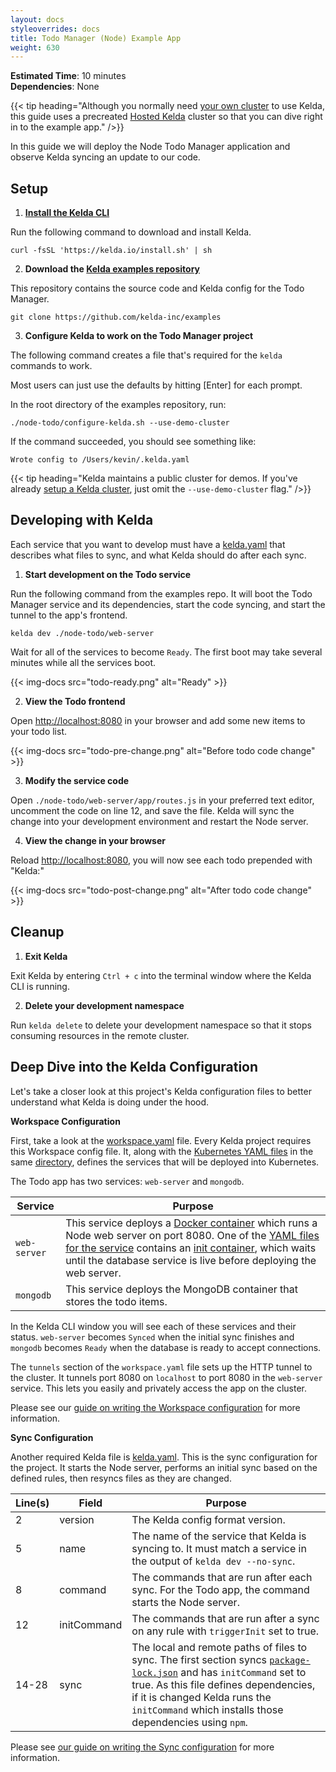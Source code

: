 ```yaml
---
layout: docs
styleoverrides: docs
title: Todo Manager (Node) Example App
weight: 630
---
```


**Estimated Time**: 10 minutes<br/>
**Dependencies**: None

{{< tip heading="Although you normally need [your own cluster](/kelda-v1/docs/deployment) to use Kelda, this guide uses a precreated [Hosted Kelda](/request-hosted-kelda-access) cluster so that you can dive right in to the example app." />}}

In this guide we will deploy the Node Todo Manager application and observe Kelda syncing an update to our code.

## Setup

1. **[Install the Kelda CLI](/kelda-v1/docs/installing-cli)**

  Run the following command to download and install Kelda.

  ```
  curl -fsSL 'https://kelda.io/install.sh' | sh
  ```

2. **Download the [Kelda examples repository](https://github.com/kelda-inc/examples)**

  This repository contains the source code and Kelda config for the Todo Manager.

  ```
  git clone https://github.com/kelda-inc/examples
  ```

3. **Configure Kelda to work on the Todo Manager project**

  The following command creates a file that's required for the `kelda` commands to work.

  Most users can just use the defaults by hitting [Enter] for each prompt.

  In the root directory of the examples repository, run:

  ```
  ./node-todo/configure-kelda.sh --use-demo-cluster
  ```

  If the command succeeded, you should see something like:

  ```
  Wrote config to /Users/kevin/.kelda.yaml
  ```

  {{< tip heading="Kelda maintains a public cluster for demos. If you've already [setup a Kelda cluster](/kelda-v1/docs/deployment), just omit the `--use-demo-cluster` flag." />}}

## Developing with Kelda

Each service that you want to develop must have a [kelda.yaml](https://github.com/kelda-inc/examples/blob/master/node-todo/web-server/kelda.yaml) that describes what files to sync, and what Kelda should do after each sync.

1. **Start development on the Todo service**

  Run the following command from the examples repo. It will boot the Todo Manager service and its dependencies, start the code syncing, and start the tunnel to the app's frontend.

  ```
  kelda dev ./node-todo/web-server
  ```

  Wait for all of the services to become `Ready`. The first boot may take several minutes while all the services boot.

  {{< img-docs src="todo-ready.png" alt="Ready" >}}

2. **View the Todo frontend**

  Open [http://localhost:8080](http://localhost:8080) in your browser and add some new items to your todo list.

  {{< img-docs src="todo-pre-change.png" alt="Before todo code change" >}}

3. **Modify the service code**

  Open `./node-todo/web-server/app/routes.js` in your preferred text editor, uncomment the code on line 12, and save the file. Kelda will sync the change into your development environment and restart the Node server.

4. **View the change in your browser**

  Reload [http://localhost:8080](http://localhost:8080), you will now see each todo prepended with "Kelda:"

  {{< img-docs src="todo-post-change.png" alt="After todo code change" >}}

## Cleanup

1. **Exit Kelda**

  Exit Kelda by entering `Ctrl + c` into the terminal window where the Kelda CLI is running.

2. **Delete your development namespace**

  Run `kelda delete` to delete your development namespace so that it stops consuming resources in the remote cluster.

## Deep Dive into the Kelda Configuration

Let's take a closer look at this project's Kelda configuration files to better understand what Kelda is doing under the hood.

**Workspace Configuration**

First, take a look at the [workspace.yaml](https://github.com/kelda-inc/examples/blob/master/node-todo/kelda-workspace/workspace.yaml) file. Every Kelda project requires this Workspace config file. It, along with the [Kubernetes YAML files](https://kubernetes.io/docs/tasks/manage-kubernetes-objects/declarative-config/) in the same [directory](https://github.com/kelda-inc/examples/tree/master/node-todo/kelda-workspace), defines the services that will be deployed into Kubernetes.

The Todo app has two services: `web-server` and `mongodb`.

Service | Purpose
--- | ---
`web-server` | This service deploys a [Docker container](https://hub.docker.com/r/keldaio/node-todo) which runs a Node web server on port 8080.  One of the [YAML files for the service](https://github.com/kelda-inc/examples/blob/master/node-todo/kelda-workspace/web-server-dep.yaml) contains an [init container](https://kubernetes.io/docs/concepts/workloads/pods/init-containers/), which waits until the database service is live before deploying the web server.
`mongodb` | This service deploys the MongoDB container that stores the todo items.

In the Kelda CLI window you will see each of these services and their status. `web-server` becomes `Synced` when the initial sync finishes and `mongodb` becomes `Ready` when the database is ready to accept connections.

The `tunnels` section of the `workspace.yaml` file sets up the HTTP tunnel to the cluster. It tunnels port 8080 on `localhost` to port 8080 in the `web-server` service. This lets you easily and privately access the app on the cluster.

Please see our [guide on writing the Workspace configuration](/kelda-v1/docs/configuring-kelda/workspace/) for more information.

**Sync Configuration**

Another required Kelda file is [kelda.yaml](https://github.com/kelda-inc/examples/blob/master/node-todo/web-server/kelda.yaml). This is the sync configuration for the project. It starts the Node server, performs an initial sync based on the defined rules, then resyncs files as they are changed.

Line(s) | Field | Purpose
-|-|-
2|version|The Kelda config format version.
5|name|The name of the service that Kelda is syncing to.  It must match a service in the output of `kelda dev --no-sync`.
8|command|The commands that are run after each sync.  For the Todo app, the command starts the Node server.
12|initCommand|The commands that are run after a sync on any rule with `triggerInit` set to true.
14-28|sync|The local and remote paths of files to sync. The first section syncs [`package-lock.json`](https://github.com/kelda-inc/examples/blob/master/node-todo/web-server/package-lock.json) and has `initCommand` set to true.  As this file defines dependencies, if it is changed Kelda runs the `initCommand` which installs those dependencies using `npm`.

Please see [our guide on writing the Sync configuration](/kelda-v1/docs/configuring-kelda/sync/) for more information.
